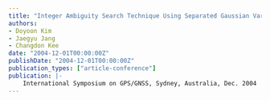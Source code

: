 ```yaml
---
title: "Integer Ambiguity Search Technique Using Separated Gaussian Variables"
authors:
- Doyoon Kim
- Jaegyu Jang
- Changdon Kee
date: "2004-12-01T00:00:00Z"
publishDate: "2004-12-01T00:00:00Z"
publication_types: ["article-conference"]
publication: |-
    International Symposium on GPS/GNSS, Sydney, Australia, Dec. 2004
---
```

